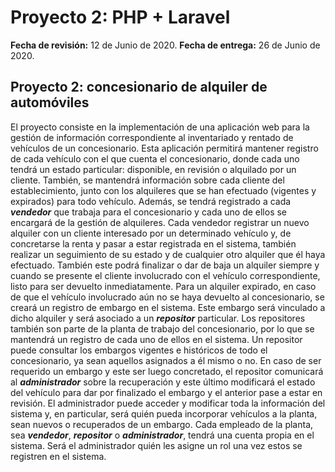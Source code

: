 # Proyecto 2:  PHP + Laravel

**Fecha de revisión:** 12 de Junio de 2020.
**Fecha de entrega:** 26 de Junio de 2020.

## **Proyecto 2: concesionario de alquiler de automóviles**

El proyecto consiste en la implementación de una aplicación web para la gestión de información correspondiente al inventariado y rentado de vehículos de un concesionario.
Esta aplicación permitirá mantener registro de cada vehículo con el que cuenta el concesionario, donde cada uno tendrá un estado particular: disponible, en revisión o alquilado por un cliente. También, se mantendrá información sobre cada cliente del establecimiento, junto con los alquileres que se han efectuado (vigentes y expirados) para todo vehículo. Además, se tendrá registrado a cada ***vendedor*** que trabaja para el concesionario y cada uno de ellos se encargará de la gestión de alquileres. Cada vendedor registrar un nuevo alquiler con un cliente interesado por un determinado vehículo y, de concretarse la renta y pasar a estar registrada en el sistema, también realizar un seguimiento de su estado y de cualquier otro alquiler que él haya efectuado. También este podrá finalizar o dar de baja un alquiler siempre y cuando se presente el cliente involucrado con el vehículo correspondiente, listo para ser devuelto inmediatamente. Para un alquiler expirado, en caso de que el vehículo involucrado aún no se haya devuelto al concesionario, se creará un registro de embargo en el sistema. Este embargo será vinculado a dicho alquiler y será asociado a un ***repositor*** particular. Los repositores también son parte de la planta de trabajo del concesionario, por lo que se mantendrá un registro de cada uno de ellos en el sistema. Un repositor puede consultar los embargos vigentes e históricos de todo el concesionario, ya sean aquellos asignados a él mismo o no. En caso de ser requerido un embargo y este ser luego concretado, el repositor comunicará al ***administrador*** sobre la recuperación y este último modificará el estado del vehículo para dar por finalizado el embargo y el anterior pase a estar en revisión. El administrador puede acceder y modificar toda la información del sistema y, en particular, será quién pueda incorporar vehículos a la planta, sean nuevos o recuperados de un embargo.
Cada empleado de la planta, sea ***vendedor***, ***repositor*** o ***administrador***, tendrá una cuenta propia en el sistema. Será el administrador quién les asigne un rol una vez estos se registren en el sistema.
